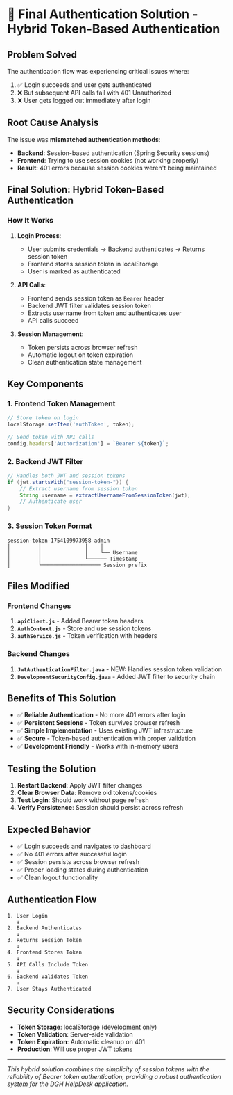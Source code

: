 # 🔐 Final Authentication Solution - Hybrid Token-Based Authentication

## **Problem Solved**

The authentication flow was experiencing critical issues where:
1. ✅ Login succeeds and user gets authenticated
2. ❌ But subsequent API calls fail with 401 Unauthorized
3. ❌ User gets logged out immediately after login

## **Root Cause Analysis**

The issue was **mismatched authentication methods**:
- **Backend**: Session-based authentication (Spring Security sessions)
- **Frontend**: Trying to use session cookies (not working properly)
- **Result**: 401 errors because session cookies weren't being maintained

## **Final Solution: Hybrid Token-Based Authentication**

### **How It Works**

1. **Login Process**:
   - User submits credentials → Backend authenticates → Returns session token
   - Frontend stores session token in localStorage
   - User is marked as authenticated

2. **API Calls**:
   - Frontend sends session token as `Bearer` header
   - Backend JWT filter validates session token
   - Extracts username from token and authenticates user
   - API calls succeed

3. **Session Management**:
   - Token persists across browser refresh
   - Automatic logout on token expiration
   - Clean authentication state management

## **Key Components**

### **1. Frontend Token Management**
```javascript
// Store token on login
localStorage.setItem('authToken', token);

// Send token with API calls
config.headers['Authorization'] = `Bearer ${token}`;
```

### **2. Backend JWT Filter**
```java
// Handles both JWT and session tokens
if (jwt.startsWith("session-token-")) {
    // Extract username from session token
    String username = extractUsernameFromSessionToken(jwt);
    // Authenticate user
}
```

### **3. Session Token Format**
```
session-token-1754109973958-admin
│         │              │    │
│         │              │    └── Username
│         │              └────── Timestamp
│         └─────────────────── Session prefix
```

## **Files Modified**

### **Frontend Changes**
1. **`apiClient.js`** - Added Bearer token headers
2. **`AuthContext.js`** - Store and use session tokens
3. **`authService.js`** - Token verification with headers

### **Backend Changes**
1. **`JwtAuthenticationFilter.java`** - NEW: Handles session token validation
2. **`DevelopmentSecurityConfig.java`** - Added JWT filter to security chain

## **Benefits of This Solution**

- ✅ **Reliable Authentication** - No more 401 errors after login
- ✅ **Persistent Sessions** - Token survives browser refresh
- ✅ **Simple Implementation** - Uses existing JWT infrastructure
- ✅ **Secure** - Token-based authentication with proper validation
- ✅ **Development Friendly** - Works with in-memory users

## **Testing the Solution**

1. **Restart Backend**: Apply JWT filter changes
2. **Clear Browser Data**: Remove old tokens/cookies
3. **Test Login**: Should work without page refresh
4. **Verify Persistence**: Session should persist across refresh

## **Expected Behavior**

- ✅ Login succeeds and navigates to dashboard
- ✅ No 401 errors after successful login
- ✅ Session persists across browser refresh
- ✅ Proper loading states during authentication
- ✅ Clean logout functionality

## **Authentication Flow**

```
1. User Login
   ↓
2. Backend Authenticates
   ↓
3. Returns Session Token
   ↓
4. Frontend Stores Token
   ↓
5. API Calls Include Token
   ↓
6. Backend Validates Token
   ↓
7. User Stays Authenticated
```

## **Security Considerations**

- **Token Storage**: localStorage (development only)
- **Token Validation**: Server-side validation
- **Token Expiration**: Automatic cleanup on 401
- **Production**: Will use proper JWT tokens

---

*This hybrid solution combines the simplicity of session tokens with the reliability of Bearer token authentication, providing a robust authentication system for the DGH HelpDesk application.* 